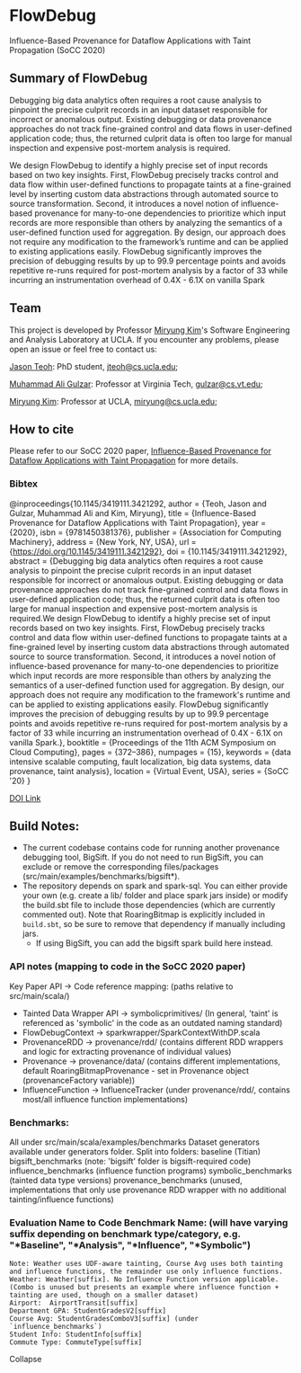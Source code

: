 # FlowDebug
Influence-Based Provenance for Dataflow Applications with Taint Propagation (SoCC 2020)

## Summary of FlowDebug
Debugging big data analytics often requires a root cause analysis to pinpoint the precise culprit records in an input dataset responsible for incorrect or anomalous output. Existing debugging or data provenance approaches do not track fine-grained control and data flows in user-defined application code; thus, the returned culprit data is often too large for manual inspection and expensive post-mortem analysis is required.

We design FlowDebug to identify a highly precise set of input records based on two key insights. First, FlowDebug precisely tracks control and data flow within user-defined functions to propagate taints at a fine-grained level by inserting custom data abstractions through automated source to source transformation. Second, it introduces a novel notion of influence-based provenance for many-to-one dependencies to prioritize which input records are more responsible than others by analyzing the semantics of a user-defined function used for aggregation. By design, our approach does not require any modification to the framework’s runtime and can be applied to existing applications easily. FlowDebug significantly improves the precision of debugging results by up to 99.9 percentage points and avoids repetitive re-runs required for post-mortem analysis by a factor of 33 while incurring an instrumentation overhead of 0.4X - 6.1X on vanilla Spark

## Team
This project is developed by Professor [Miryung Kim](http://web.cs.ucla.edu/~miryung/)'s Software Engineering and Analysis Laboratory at UCLA. 
If you encounter any problems, please open an issue or feel free to contact us:

[Jason Teoh](http://https://jiateoh.github.io/): PhD student, jteoh@cs.ucla.edu;

[Muhammad Ali Gulzar](https://people.cs.vt.edu/~gulzar/): Professor at Virginia Tech, gulzar@cs.vt.edu;

[Miryung Kim](http://web.cs.ucla.edu/~miryung/): Professor at UCLA, miryung@cs.ucla.edu;

## How to cite 
Please refer to our SoCC 2020 paper, [Influence-Based Provenance for Dataflow Applications with Taint Propagation](http://web.cs.ucla.edu/~miryung/Publications/socc2020-flowdebug.pdf) for more details. 

### Bibtex  
@inproceedings{10.1145/3419111.3421292,
author = {Teoh, Jason and Gulzar, Muhammad Ali and Kim, Miryung},
title = {Influence-Based Provenance for Dataflow Applications with Taint Propagation},
year = {2020},
isbn = {9781450381376},
publisher = {Association for Computing Machinery},
address = {New York, NY, USA},
url = {https://doi.org/10.1145/3419111.3421292},
doi = {10.1145/3419111.3421292},
abstract = {Debugging big data analytics often requires a root cause analysis to pinpoint the
precise culprit records in an input dataset responsible for incorrect or anomalous
output. Existing debugging or data provenance approaches do not track fine-grained
control and data flows in user-defined application code; thus, the returned culprit
data is often too large for manual inspection and expensive post-mortem analysis is
required.We design FlowDebug to identify a highly precise set of input records based
on two key insights. First, FlowDebug precisely tracks control and data flow within
user-defined functions to propagate taints at a fine-grained level by inserting custom
data abstractions through automated source to source transformation. Second, it introduces
a novel notion of influence-based provenance for many-to-one dependencies to prioritize
which input records are more responsible than others by analyzing the semantics of
a user-defined function used for aggregation. By design, our approach does not require
any modification to the framework's runtime and can be applied to existing applications
easily. FlowDebug significantly improves the precision of debugging results by up
to 99.9 percentage points and avoids repetitive re-runs required for post-mortem analysis
by a factor of 33 while incurring an instrumentation overhead of 0.4X - 6.1X on vanilla
Spark.},
booktitle = {Proceedings of the 11th ACM Symposium on Cloud Computing},
pages = {372–386},
numpages = {15},
keywords = {data intensive scalable computing, fault localization, big data systems, data provenance, taint analysis},
location = {Virtual Event, USA},
series = {SoCC '20}
}

[DOI Link](https://dl.acm.org/doi/10.1145/3419111.3421292)

## Build Notes:
* The current codebase contains code for running another provenance debugging tool, BigSift. If you do not need to run BigSift, you can exclude or remove the corresponding files/packages (src/main/examples/benchmarks/bigsift*). 
* The repository depends on spark and spark-sql. You can either provide your own (e.g. create a lib/ folder and place spark jars inside) or modify the build.sbt file to include those dependencies (which are currently commented out). Note that RoaringBitmap is explicitly included in `build.sbt`, so be sure to remove that dependency if manually including jars.
  * If using BigSift, you can add the bigsift spark build here instead.



### API notes (mapping to code in the SoCC 2020 paper)

Key Paper API -> Code reference mapping: (paths relative to src/main/scala/)
   *  Tainted Data Wrapper API -> symbolicprimitives/ (In general, 'taint' is referenced as 'symbolic' in the code as an outdated naming standard)
   *  FlowDebugContext -> sparkwrapper/SparkContextWithDP.scala
   *  ProvenanceRDD -> provenance/rdd/ (contains different RDD wrappers and logic for extracting provenance of individual values)
   *  Provenance -> provenance/data/ (contains different implementations, default RoaringBitmapProvenance - set in Provenance object (provenanceFactory variable))
   *  InfluenceFunction -> InfluenceTracker (under provenance/rdd/, contains most/all influence function implementations)


### Benchmarks: 
All under src/main/scala/examples/benchmarks
    Dataset generators available under generators folder.
    Split into folders:
        baseline (Titian)
        bigsift_benchmarks (note: 'bigsift' folder is bigsift-required code)
        influence_benchmarks (influence function programs)
        symbolic_benchmarks (tainted data type versions)
        provenance_benchmarks (unused, implementations that only use provenance RDD wrapper with no additional tainting/influence functions)
        
### Evaluation Name to Code Benchmark Name: (will have varying suffix depending on benchmark type/category, e.g. "*Baseline", "*Analysis", "*Influence", "*Symbolic")
    Note: Weather uses UDF-aware tainting, Course Avg uses both tainting and influence functions, the remainder use only influence functions.
    Weather: Weather[suffix]. No Influence Function version applicable. (Combo is unused but presents an example where influence function + tainting are used, though on a smaller dataset)
    Airport:  AirportTransit[suffix]
    Department GPA: StudentGradesV2[suffix]
    Course Avg: StudentGradesComboV3[suffix] (under `influence_benchmarks`)
    Student Info: StudentInfo[suffix]
    Commute Type: CommuteType[suffix]
Collapse














